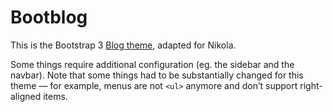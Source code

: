 Bootblog
========

This is the Bootstrap 3 [Blog theme](http://getbootstrap.com/examples/blog/),
adapted for Nikola.

Some things require additional configuration (eg. the sidebar and the navbar).
Note that some things had to be substantially changed for this theme — for
example, menus are not `<ul>` anymore and don’t support right-aligned items.
